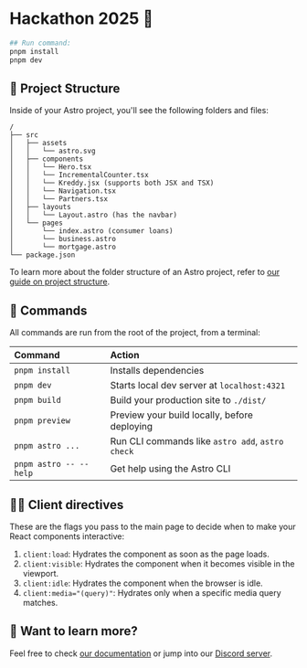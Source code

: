 # Hackathon 2025 🎃
```sh
## Run command:
pnpm install
pnpm dev
```

## 🚀 Project Structure

Inside of your Astro project, you'll see the following folders and files:

```text
/
├── src
│   ├── assets
│   │   └── astro.svg
│   ├── components
│   │   └── Hero.tsx
│   │   └── IncrementalCounter.tsx
│   │   └── Kreddy.jsx (supports both JSX and TSX)
│   │   └── Navigation.tsx
│   │   └── Partners.tsx
│   ├── layouts
│   │   └── Layout.astro (has the navbar)
│   └── pages
│       └── index.astro (consumer loans)
│       └── business.astro
│       └── mortgage.astro
└── package.json
```

To learn more about the folder structure of an Astro project, refer to [our guide on project structure](https://docs.astro.build/en/basics/project-structure/).

## 🧞 Commands

All commands are run from the root of the project, from a terminal:

| Command                | Action                                           |
| :--------------------- | :----------------------------------------------- |
| `pnpm install`         | Installs dependencies                            |
| `pnpm dev`             | Starts local dev server at `localhost:4321`      |
| `pnpm build`           | Build your production site to `./dist/`          |
| `pnpm preview`         | Preview your build locally, before deploying     |
| `pnpm astro ...`       | Run CLI commands like `astro add`, `astro check` |
| `pnpm astro -- --help` | Get help using the Astro CLI                     |

## 🧑‍💻 Client directives

These are the flags you pass to the main page to decide when to make your React components interactive:

1. `client:load`: Hydrates the component as soon as the page loads.
1. `client:visible`: Hydrates the component when it becomes visible in the viewport.
1. `client:idle`: Hydrates the component when the browser is idle.
1. `client:media="(query)"`: Hydrates only when a specific media query matches.

## 👀 Want to learn more?

Feel free to check [our documentation](https://docs.astro.build) or jump into our [Discord server](https://astro.build/chat).

